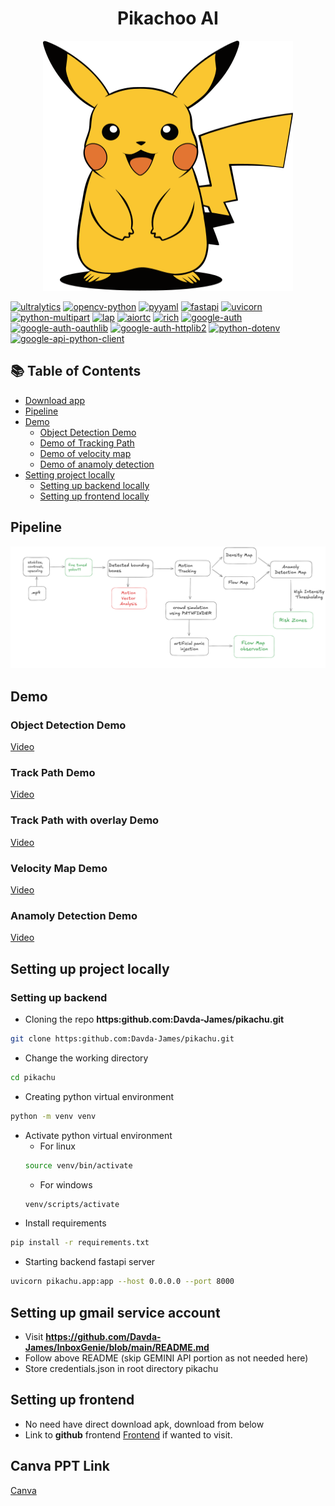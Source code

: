 <h1 align="center"> Pikachoo AI </h1>
<div align="center">
  <img src="./pikachu/public/images/pikachu_small.svg" style="height: 400px; width: 400px;">
</div>

[![ultralytics](https://img.shields.io/badge/ultralytics-8.3.123-blue)](https://pypi.org/project/ultralytics/)
[![opencv-python](https://img.shields.io/badge/opencv--python-4.10.0.84-blue)](https://pypi.org/project/opencv-python/)
[![pyyaml](https://img.shields.io/badge/pyyaml-6.0.2-blue)](https://pypi.org/project/PyYAML/)
[![fastapi](https://img.shields.io/badge/fastapi-0.115.12-blue)](https://pypi.org/project/fastapi/)
[![uvicorn](https://img.shields.io/badge/uvicorn-0.34.2-blue)](https://pypi.org/project/uvicorn/)
[![python-multipart](https://img.shields.io/badge/python--multipart-0.0.20-blue)](https://pypi.org/project/python-multipart/)
[![lap](https://img.shields.io/badge/lap-0.5.12-blue)](https://pypi.org/project/lap/)
[![aiortc](https://img.shields.io/badge/aiortc-1.11.0-blue)](https://pypi.org/project/aiortc/)
[![rich](https://img.shields.io/badge/rich-13.7.1-blue)](https://pypi.org/project/rich/)
[![google-auth](https://img.shields.io/badge/google--auth-2.39.0-blue)](https://pypi.org/project/google-auth/)
[![google-auth-oauthlib](https://img.shields.io/badge/google--auth--oauthlib-1.2.2-blue)](https://pypi.org/project/google-auth-oauthlib/)
[![google-auth-httplib2](https://img.shields.io/badge/google--auth--httplib2-0.2.0-blue)](https://pypi.org/project/google-auth-httplib2/)
[![python-dotenv](https://img.shields.io/badge/python--dotenv-0.21.0-blue)](https://pypi.org/project/python-dotenv/)
[![google-api-python-client](https://img.shields.io/badge/google--api--python--client-2.169.0-blue)](https://pypi.org/project/google-api-python-client/)


## 📚 Table of Contents
- [Download app](#download-app)
- [Pipeline](#pipeline)
- [Demo](#demo)
  - [Object Detection Demo](#object-detection-demo)
  - [Demo of Tracking Path](#track-path-demo)
  - [Demo of velocity map](#velocity-map-demo)
  - [Demo of anamoly detection](#anamoly-detection-demo)
- [Setting project locally](#setting-up-project-locally)
  - [Setting up backend locally](#setting-up-backend)
  - [Setting up frontend locally](#setting-up-frontend)



## Pipeline 
<img src="./pikachu/public/images/pipeline.png">

## Demo
### Object Detection Demo
[Video](https://github.com/user-attachments/assets/a88cb2dd-fc75-4083-890d-2d2d244c9c39)


### Track Path Demo
[Video](https://github.com/user-attachments/assets/fca94df9-1a3c-4c4f-8226-36a46fe33dad)


### Track Path with overlay Demo
[Video](https://github.com/user-attachments/assets/7241c43c-8eff-4814-a146-e129a6d2a927)


### Velocity Map Demo
[Video](https://github.com/user-attachments/assets/09e0906b-c00a-41ef-8dbc-6c54734e0b9c)


### Anamoly Detection Demo
[Video](https://github.com/user-attachments/assets/c6d12907-c29b-4430-a27c-397617cc1c81)

## Setting up project locally

### Setting up backend 
- Cloning the repo **https:github.com:Davda-James/pikachu.git**
```bash
git clone https:github.com:Davda-James/pikachu.git
```
- Change the working directory
```bash
cd pikachu
```
- Creating python virtual environment
```bash
python -m venv venv
```
- Activate python virtual environment
  - For linux 
  ```bash
  source venv/bin/activate
  ```
  - For windows
  ```bash
  venv/scripts/activate
  ```
- Install requirements
```bash
pip install -r requirements.txt
```
- Starting backend fastapi server
```bash
uvicorn pikachu.app:app --host 0.0.0.0 --port 8000
```

## Setting up gmail service account
- Visit **https://github.com/Davda-James/InboxGenie/blob/main/README.md**
- Follow above README (skip GEMINI API portion as not needed here)
- Store credentials.json in root directory pikachu

## Setting up frontend
- No need have direct download apk, download from below
- Link to **github** frontend [Frontend](https://github.com/Davda-James/pikachu_frontend.git) if wanted to visit. 

## Canva PPT Link
[Canva](https://www.canva.com/design/DAGmZe80NL8/MUc-exSD9r_IDL8zE9YlNg/edit?utm_content=DAGmZe80NL8&utm_campaign=designshare&utm_medium=link2&utm_source=sharebutton)